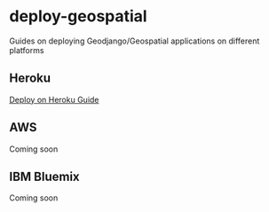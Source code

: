 # deploy-geospatial
Guides on deploying Geodjango/Geospatial applications on different platforms

## Heroku
[Deploy on Heroku Guide](https://github.com/erick-otenyo/deploy-geospatial/blob/master/heroku.md)

## AWS
Coming soon

## IBM Bluemix
Coming soon
